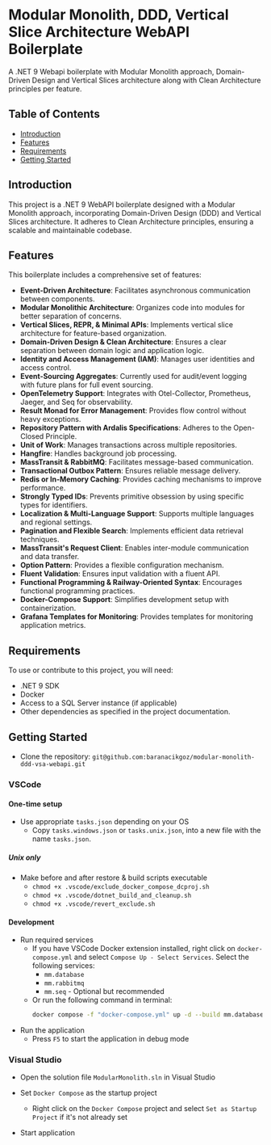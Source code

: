 # Modular Monolith, DDD, Vertical Slice Architecture WebAPI Boilerplate

A .NET 9 Webapi boilerplate with Modular Monolith approach, Domain-Driven Design and Vertical Slices architecture along with Clean Architecture principles per feature.

## Table of Contents

- [Introduction](#introduction)
- [Features](#features)
- [Requirements](#requirements)
- [Getting Started](#getting-started)
<!-- - [API Documentation](#api-documentation)
- [Contributing](#contributing)
- [License](#license) -->

## Introduction

This project is a .NET 9 WebAPI boilerplate designed with a Modular Monolith approach, incorporating Domain-Driven Design (DDD) and Vertical Slices architecture. It adheres to Clean Architecture principles, ensuring a scalable and maintainable codebase.

## Features

This boilerplate includes a comprehensive set of features:

- **Event-Driven Architecture**: Facilitates asynchronous communication between components.
- **Modular Monolithic Architecture**: Organizes code into modules for better separation of concerns.
- **Vertical Slices, REPR, & Minimal APIs**: Implements vertical slice architecture for feature-based organization.
- **Domain-Driven Design & Clean Architecture**: Ensures a clear separation between domain logic and application logic.
- **Identity and Access Management (IAM)**: Manages user identities and access control.
- **Event-Sourcing Aggregates**: Currently used for audit/event logging with future plans for full event sourcing.
- **OpenTelemetry Support**: Integrates with Otel-Collector, Prometheus, Jaeger, and Seq for observability.
- **Result Monad for Error Management**: Provides flow control without heavy exceptions.
- **Repository Pattern with Ardalis Specifications**: Adheres to the Open-Closed Principle.
- **Unit of Work**: Manages transactions across multiple repositories.
- **Hangfire**: Handles background job processing.
- **MassTransit & RabbitMQ**: Facilitates message-based communication.
- **Transactional Outbox Pattern**: Ensures reliable message delivery.
- **Redis or In-Memory Caching**: Provides caching mechanisms to improve performance.
- **Strongly Typed IDs**: Prevents primitive obsession by using specific types for identifiers.
- **Localization & Multi-Language Support**: Supports multiple languages and regional settings.
- **Pagination and Flexible Search**: Implements efficient data retrieval techniques.
- **MassTransit's Request Client**: Enables inter-module communication and data transfer.
- **Option Pattern**: Provides a flexible configuration mechanism.
- **Fluent Validation**: Ensures input validation with a fluent API.
- **Functional Programming & Railway-Oriented Syntax**: Encourages functional programming practices.
- **Docker-Compose Support**: Simplifies development setup with containerization.
- **Grafana Templates for Monitoring**: Provides templates for monitoring application metrics.

## Requirements

To use or contribute to this project, you will need:

- .NET 9 SDK
- Docker
- Access to a SQL Server instance (if applicable)
- Other dependencies as specified in the project documentation.

## Getting Started

- Clone the repository: `git@github.com:baranacikgoz/modular-monolith-ddd-vsa-webapi.git`

### VSCode

#### One-time setup
- Use appropriate ``tasks.json`` depending on your OS
    - Copy ``tasks.windows.json`` or ``tasks.unix.json``, into a new file with the name ``tasks.json``.

##### Unix only
- Make before and after restore & build scripts executable
    - ``chmod +x .vscode/exclude_docker_compose_dcproj.sh``
    - ``chmod +x .vscode/dotnet_build_and_cleanup.sh``
    - ``chmod +x .vscode/revert_exclude.sh``

#### Development
- Run required services
    - If you have VSCode Docker extension installed, right click on ``docker-compose.yml`` and select ``Compose Up - Select Services``. Select the following services:
        - ``mm.database``
        - ``mm.rabbitmq``
        - ``mm.seq`` - Optional but recommended
    - Or run the following command in terminal:
        ```bash
        docker compose -f "docker-compose.yml" up -d --build mm.database mm.rabbitmq mm.seq
        ```
- Run the application
    - Press ``F5`` to start the application in debug mode

### Visual Studio
- Open the solution file ``ModularMonolith.sln`` in Visual Studio

- Set ``Docker Compose`` as the startup project
    - Right click on the ``Docker Compose`` project and select ``Set as Startup Project`` if it's not already set

- Start application

<!-- ## API Documentation

Links to API documentation (if available), or instructions on how to generate it.

## Contributing

Guidelines for contributing to the project, including how to report bugs, suggest features, or submit pull requests.

## License

Information about the project's license. -->
